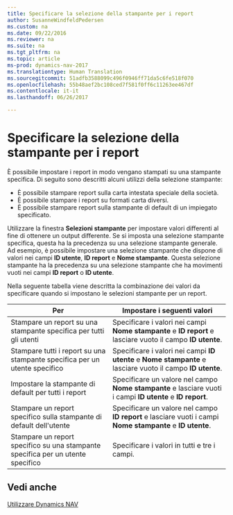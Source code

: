 ```yaml
---
title: Specificare la selezione della stampante per i report
author: SusanneWindfeldPedersen
ms.custom: na
ms.date: 09/22/2016
ms.reviewer: na
ms.suite: na
ms.tgt_pltfrm: na
ms.topic: article
ms-prod: dynamics-nav-2017
ms.translationtype: Human Translation
ms.sourcegitcommit: 51adfb3588099c496f0946ff71da5c6fe518f070
ms.openlocfilehash: 55b48aef2bc108ced7f581f0ff6c11263ee467df
ms.contentlocale: it-it
ms.lasthandoff: 06/26/2017

---
```

    
# <a name="specify-printer-selection-for-reports"></a>Specificare la selezione della stampante per i report
È possibile impostare i report in modo vengano stampati su una stampante specifica. Di seguito sono descritti alcuni utilizzi della selezione stampante: 

- È possibile stampare report sulla carta intestata speciale della società.
- È possibile stampare i report su formati carta diversi.
- È possibile stampare report sulla stampante di default di un impiegato specificato.

Utilizzare la finestra **Selezioni stampante** per impostare valori differenti al fine di ottenere un output differente. Se si imposta una selezione stampante specifica, questa ha la precedenza su una selezione stampante generale. Ad esempio, è possibile impostare una selezione stampante che dispone di valori nei campi **ID utente**, **ID report** e **Nome stampante**. Questa selezione stampante ha la precedenza su una selezione stampante che ha movimenti vuoti nei campi **ID report** o **ID utente**. 

Nella seguente tabella viene descritta la combinazione dei valori da specificare quando si impostano le selezioni stampante per un report.

|Per                                                 |Impostare i seguenti valori                                             |
|---------------------------------------------------|---------------------------------------------------------------------|
|Stampare un report su una stampante specifica per tutti gli utenti |Specificare i valori nei campi **Nome stampante** e **ID report** e lasciare vuoto il campo **ID utente**.|
|Stampare tutti i report su una stampante specifica per un utente specifico|Specificare i valori nei campi **ID utente** e **Nome stampante** e lasciare vuoto il campo **ID utente**.|
|Impostare la stampante di default per tutti i report|Specificare un valore nel campo **Nome stampante** e lasciare vuoti i campi **ID utente** e **ID report**.|
|Stampare un report specifico sulla stampante di default dell'utente|Specificare un valore nel campo **ID report** e lasciare vuoti i campi **Nome stampante** e **ID utente**.|
|Stampare un report specifico su una stampante specifica per un utente specifico|Specificare i valori in tutti e tre i campi.|

## <a name="see-also"></a>Vedi anche
[Utilizzare Dynamics NAV](ui-work-product.md)

